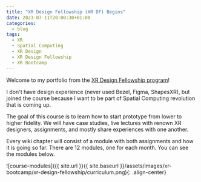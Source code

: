 ```yaml
---
title: "XR Design Fellowship (XR DF) Begins"
date: 2023-07-11T20:00:30+01:00
categories:
  - blog
tags:
  - XR
  - Spatial Computing
  - XR Design
  - XR Design Fellowship
  - XR Bootcamp
---
```


Welcome to my portfolio from the [XR Design Fellowship program](https://xrbootcamp.com/xr-design/)!

I don't have design experience (never used Bezel, Figma, ShapesXR), but joined the course because I want to be part of Spatial Computing revolution that is coming up.

The goal of this course is to learn how to start prototype from lower to higher fidelity. We will have case studies, live lectures with renown XR designers, assignments, and mostly share experiences with one another. 

Every wiki chapter will consist of a module with both assignments and how it is going so far. There are 12 modules, one for each month.
You can see the modules below.

![course-modules]({{ site.url }}{{ site.baseurl }}/assets/images/xr-bootcamp/xr-design-fellowship/curriculum.png){: .align-center}

